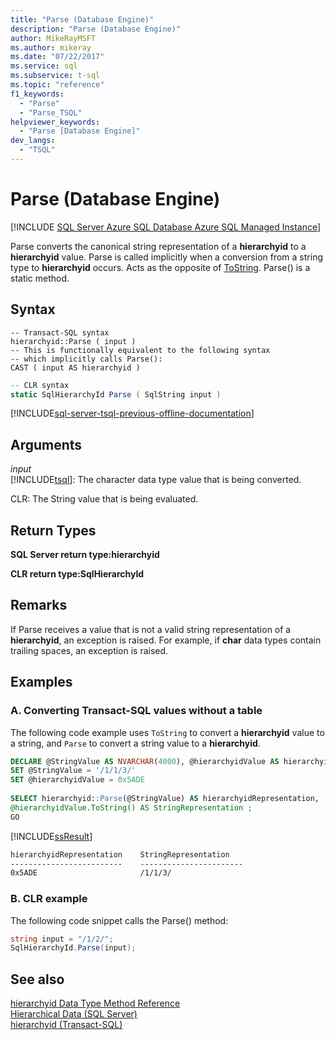 ```yaml
---
title: "Parse (Database Engine)"
description: "Parse (Database Engine)"
author: MikeRayMSFT
ms.author: mikeray
ms.date: "07/22/2017"
ms.service: sql
ms.subservice: t-sql
ms.topic: "reference"
f1_keywords:
  - "Parse"
  - "Parse_TSQL"
helpviewer_keywords:
  - "Parse [Database Engine]"
dev_langs:
  - "TSQL"
---
```

# Parse (Database Engine)
[!INCLUDE [SQL Server Azure SQL Database Azure SQL Managed Instance](../../includes/applies-to-version/sql-asdb-asdbmi.md)]

Parse converts the canonical string representation of a **hierarchyid** to a **hierarchyid** value. Parse is called implicitly when a conversion from a string type to **hierarchyid** occurs. Acts as the opposite of [ToString](../../t-sql/data-types/tostring-database-engine.md). Parse() is a static method.
  
## Syntax  
  
```syntaxsql
-- Transact-SQL syntax  
hierarchyid::Parse ( input )  
-- This is functionally equivalent to the following syntax   
-- which implicitly calls Parse():  
CAST ( input AS hierarchyid )  
```  
  
```csharp
-- CLR syntax  
static SqlHierarchyId Parse ( SqlString input )   
```  
  
[!INCLUDE[sql-server-tsql-previous-offline-documentation](../../includes/sql-server-tsql-previous-offline-documentation.md)]

## Arguments
*input*  
[!INCLUDE[tsql](../../includes/tsql-md.md)]: The character data type value that is being converted.
  
CLR: The String value that is being evaluated.
  
## Return Types  
**SQL Server return type:hierarchyid**
  
**CLR return type:SqlHierarchyId**
  
## Remarks  
If Parse receives a value that is not a valid string representation of a **hierarchyid**, an exception is raised. For example, if **char** data types contain trailing spaces, an exception is raised.
  
## Examples  
  
### A. Converting Transact-SQL values without a table  
The following code example uses `ToString` to convert a **hierarchyid** value to a string, and `Parse` to convert a string value to a **hierarchyid**.
  
```sql
DECLARE @StringValue AS NVARCHAR(4000), @hierarchyidValue AS hierarchyid  
SET @StringValue = '/1/1/3/'  
SET @hierarchyidValue = 0x5ADE  
  
SELECT hierarchyid::Parse(@StringValue) AS hierarchyidRepresentation,  
@hierarchyidValue.ToString() AS StringRepresentation ;
GO  
```  
  
[!INCLUDE[ssResult](../../includes/ssresult-md.md)]
  
```txt
hierarchyidRepresentation    StringRepresentation
-------------------------    -----------------------
0x5ADE                       /1/1/3/
```
  
### B. CLR example  
The following code snippet calls the Parse() method:
  
```csharp
string input = "/1/2/";  
SqlHierarchyId.Parse(input);  
```  
  
## See also
[hierarchyid Data Type Method Reference](./hierarchyid-data-type-method-reference.md)  
[Hierarchical Data &#40;SQL Server&#41;](../../relational-databases/hierarchical-data-sql-server.md)  
[hierarchyid &#40;Transact-SQL&#41;](../../t-sql/data-types/hierarchyid-data-type-method-reference.md)
  
